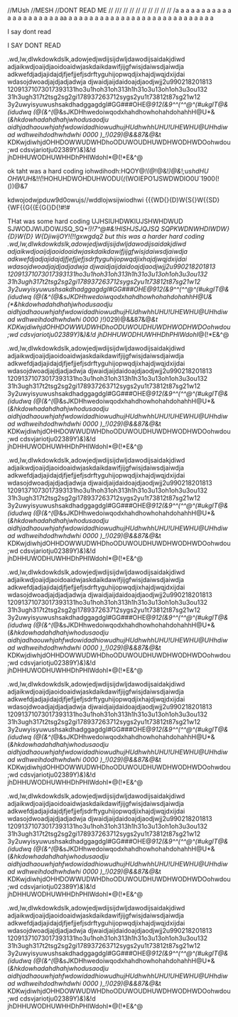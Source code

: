 //MUsh
//MESH
//DONT READ ME
//
///
//
//
//
//
//
//
//
//
/a
a
a
a
a
a
a
a
a
a
a
a
a
a
a
a
a
a
a
a
a
aa
a
a
a
a
a
a
a
a
a
a
a
a
a
a
a
a
a
a
a
a
a
a
a
a
a
a
a
a













I say dont read





















I SAY DONT READ






















.wd,lw,dlwkdowkdslk,adowjedjwdijsijdwljdawodijsaidakjdiwd
adjaikwdjoaijdjaoidoaidwjaskdaikdawifjijgfwisjdaiwsdjaiwdja
adkwefdjadjajidajdjfjefjjefjsdrftyguhijopwqdjixhajdjwqjdxijdai
wdasojdwoadjajdjadjadwja
djwaidjaijdaidoajdjaodjwjj2u990218201813
12091371073017393131ho3u1hoh31oh313h1h31o3u13oh1oh3u3ou132
31h3ugh317t2tsg2sg2gi178937263712sygs2yu1t73812t87sg21w12
3y2uwyisyuwushsakdhadggagdgI#GG###OHE@*912(&9^^(^^@^(#ukgIT@&(idudwq
*(@(*&^(*@&sJKDHhwedoiwqodxhahdhowhohahdohahhH@U*&(*&hkdowhadahdhahjwhodusaodju
aidhjadhaouwhjahfwdowidadhiowudhujHUdhwhhUHU!UHEWHU@UHhdiwad
wdhweihdodhwhdwhi
0000
)_!)029)@&&87&@*&t
KDKwjdiwhjdOHHDOWWUDWHDhoODUWOUDHUWDHWODHWDOohwdou;wd cdsvjariotju02389Y)*&*)&!d
jhDHHUWODHUWHHDhPHIWdohI*@(!*E&^@



ok taht was a hard coding
iohwdihodh:HQOY@*!(@*!@&!*)@&*!*;ushdHU
OHWUH*&!*!(*!HOHUHDWOHDUHWODU(*(*(WOIEPO1JSWDWDIO0U`1900(!())@&7

kdwojodwjpduw9d0owujs//wddlojwsijwiodhwi
{{{WD{}{D}W{S{}W{{SD}{WF{{G{{E{G{}D{!#!#



THat was some hard coding
UJHSIUHDWKIUJSHWHDWUD
SJWODJWIJDOWJSQ_SQ+_!)*!7^@#&!HISHJSJQJSQ
SQPKWDNWHDIWDW}{D}W{D}
W{DjiwijOY!*(*!!gxwgdq2
but this was a harder hard coding
.wd,lw,dlwkdowkdslk,adowjedjwdijsijdwljdawodijsaidakjdiwd
adjaikwdjoaijdjaoidoaidwjaskdaikdawifjijgfwisjdaiwsdjaiwdja
adkwefdjadjajidajdjfjefjjefjsdrftyguhijopwqdjixhajdjwqjdxijdai
wdasojdwoadjajdjadjadwja
djwaidjaijdaidoajdjaodjwjj2u990218201813
12091371073017393131ho3u1hoh31oh313h1h31o3u13oh1oh3u3ou132
31h3ugh317t2tsg2sg2gi178937263712sygs2yu1t73812t87sg21w12
3y2uwyisyuwushsakdhadggagdgI#GG###OHE@*912(&9^^(^^@^(#ukgIT@&(idudwq
*(@(*&^(*@&sJKDHhwedoiwqodxhahdhowhohahdohahhH@U*&(*&hkdowhadahdhahjwhodusaodju
aidhjadhaouwhjahfwdowidadhiowudhujHUdhwhhUHU!UHEWHU@UHhdiwad
wdhweihdodhwhdwhi
0000
)_!)029)@&&87&@*&t
KDKwjdiwhjdOHHDOWWUDWHDhoODUWOUDHUWDHWODHWDOohwdou;wd cdsvjariotju02389Y)*&*)&!d
jhDHHUWODHUWHHDhPHIWdohI*@(!*E&^@

.wd,lw,dlwkdowkdslk,adowjedjwdijsijdwljdawodijsaidakjdiwd
adjaikwdjoaijdjaoidoaidwjaskdaikdawifjijgfwisjdaiwsdjaiwdja
adkwefdjadjajidajdjfjefjjefjsdrftyguhijopwqdjixhajdjwqjdxijdai
wdasojdwoadjajdjadjadwja
djwaidjaijdaidoajdjaodjwjj2u990218201813
12091371073017393131ho3u1hoh31oh313h1h31o3u13oh1oh3u3ou132
31h3ugh317t2tsg2sg2gi178937263712sygs2yu1t73812t87sg21w12
3y2uwyisyuwushsakdhadggagdgI#GG###OHE@*912(&9^^(^^@^(#ukgIT@&(idudwq
*(@(*&^(*@&sJKDHhwedoiwqodxhahdhowhohahdohahhH@U*&(*&hkdowhadahdhahjwhodusaodju
aidhjadhaouwhjahfwdowidadhiowudhujHUdhwhhUHU!UHEWHU@UHhdiwad
wdhweihdodhwhdwhi
0000
)_!)029)@&&87&@*&t
KDKwjdiwhjdOHHDOWWUDWHDhoODUWOUDHUWDHWODHWDOohwdou;wd cdsvjariotju02389Y)*&*)&!d
jhDHHUWODHUWHHDhPHIWdohI*@(!*E&^@

.wd,lw,dlwkdowkdslk,adowjedjwdijsijdwljdawodijsaidakjdiwd
adjaikwdjoaijdjaoidoaidwjaskdaikdawifjijgfwisjdaiwsdjaiwdja
adkwefdjadjajidajdjfjefjjefjsdrftyguhijopwqdjixhajdjwqjdxijdai
wdasojdwoadjajdjadjadwja
djwaidjaijdaidoajdjaodjwjj2u990218201813
12091371073017393131ho3u1hoh31oh313h1h31o3u13oh1oh3u3ou132
31h3ugh317t2tsg2sg2gi178937263712sygs2yu1t73812t87sg21w12
3y2uwyisyuwushsakdhadggagdgI#GG###OHE@*912(&9^^(^^@^(#ukgIT@&(idudwq
*(@(*&^(*@&sJKDHhwedoiwqodxhahdhowhohahdohahhH@U*&(*&hkdowhadahdhahjwhodusaodju
aidhjadhaouwhjahfwdowidadhiowudhujHUdhwhhUHU!UHEWHU@UHhdiwad
wdhweihdodhwhdwhi
0000
)_!)029)@&&87&@*&t
KDKwjdiwhjdOHHDOWWUDWHDhoODUWOUDHUWDHWODHWDOohwdou;wd cdsvjariotju02389Y)*&*)&!d
jhDHHUWODHUWHHDhPHIWdohI*@(!*E&^@

.wd,lw,dlwkdowkdslk,adowjedjwdijsijdwljdawodijsaidakjdiwd
adjaikwdjoaijdjaoidoaidwjaskdaikdawifjijgfwisjdaiwsdjaiwdja
adkwefdjadjajidajdjfjefjjefjsdrftyguhijopwqdjixhajdjwqjdxijdai
wdasojdwoadjajdjadjadwja
djwaidjaijdaidoajdjaodjwjj2u990218201813
12091371073017393131ho3u1hoh31oh313h1h31o3u13oh1oh3u3ou132
31h3ugh317t2tsg2sg2gi178937263712sygs2yu1t73812t87sg21w12
3y2uwyisyuwushsakdhadggagdgI#GG###OHE@*912(&9^^(^^@^(#ukgIT@&(idudwq
*(@(*&^(*@&sJKDHhwedoiwqodxhahdhowhohahdohahhH@U*&(*&hkdowhadahdhahjwhodusaodju
aidhjadhaouwhjahfwdowidadhiowudhujHUdhwhhUHU!UHEWHU@UHhdiwad
wdhweihdodhwhdwhi
0000
)_!)029)@&&87&@*&t
KDKwjdiwhjdOHHDOWWUDWHDhoODUWOUDHUWDHWODHWDOohwdou;wd cdsvjariotju02389Y)*&*)&!d
jhDHHUWODHUWHHDhPHIWdohI*@(!*E&^@

.wd,lw,dlwkdowkdslk,adowjedjwdijsijdwljdawodijsaidakjdiwd
adjaikwdjoaijdjaoidoaidwjaskdaikdawifjijgfwisjdaiwsdjaiwdja
adkwefdjadjajidajdjfjefjjefjsdrftyguhijopwqdjixhajdjwqjdxijdai
wdasojdwoadjajdjadjadwja
djwaidjaijdaidoajdjaodjwjj2u990218201813
12091371073017393131ho3u1hoh31oh313h1h31o3u13oh1oh3u3ou132
31h3ugh317t2tsg2sg2gi178937263712sygs2yu1t73812t87sg21w12
3y2uwyisyuwushsakdhadggagdgI#GG###OHE@*912(&9^^(^^@^(#ukgIT@&(idudwq
*(@(*&^(*@&sJKDHhwedoiwqodxhahdhowhohahdohahhH@U*&(*&hkdowhadahdhahjwhodusaodju
aidhjadhaouwhjahfwdowidadhiowudhujHUdhwhhUHU!UHEWHU@UHhdiwad
wdhweihdodhwhdwhi
0000
)_!)029)@&&87&@*&t
KDKwjdiwhjdOHHDOWWUDWHDhoODUWOUDHUWDHWODHWDOohwdou;wd cdsvjariotju02389Y)*&*)&!d
jhDHHUWODHUWHHDhPHIWdohI*@(!*E&^@

.wd,lw,dlwkdowkdslk,adowjedjwdijsijdwljdawodijsaidakjdiwd
adjaikwdjoaijdjaoidoaidwjaskdaikdawifjijgfwisjdaiwsdjaiwdja
adkwefdjadjajidajdjfjefjjefjsdrftyguhijopwqdjixhajdjwqjdxijdai
wdasojdwoadjajdjadjadwja
djwaidjaijdaidoajdjaodjwjj2u990218201813
12091371073017393131ho3u1hoh31oh313h1h31o3u13oh1oh3u3ou132
31h3ugh317t2tsg2sg2gi178937263712sygs2yu1t73812t87sg21w12
3y2uwyisyuwushsakdhadggagdgI#GG###OHE@*912(&9^^(^^@^(#ukgIT@&(idudwq
*(@(*&^(*@&sJKDHhwedoiwqodxhahdhowhohahdohahhH@U*&(*&hkdowhadahdhahjwhodusaodju
aidhjadhaouwhjahfwdowidadhiowudhujHUdhwhhUHU!UHEWHU@UHhdiwad
wdhweihdodhwhdwhi
0000
)_!)029)@&&87&@*&t
KDKwjdiwhjdOHHDOWWUDWHDhoODUWOUDHUWDHWODHWDOohwdou;wd cdsvjariotju02389Y)*&*)&!d
jhDHHUWODHUWHHDhPHIWdohI*@(!*E&^@

.wd,lw,dlwkdowkdslk,adowjedjwdijsijdwljdawodijsaidakjdiwd
adjaikwdjoaijdjaoidoaidwjaskdaikdawifjijgfwisjdaiwsdjaiwdja
adkwefdjadjajidajdjfjefjjefjsdrftyguhijopwqdjixhajdjwqjdxijdai
wdasojdwoadjajdjadjadwja
djwaidjaijdaidoajdjaodjwjj2u990218201813
12091371073017393131ho3u1hoh31oh313h1h31o3u13oh1oh3u3ou132
31h3ugh317t2tsg2sg2gi178937263712sygs2yu1t73812t87sg21w12
3y2uwyisyuwushsakdhadggagdgI#GG###OHE@*912(&9^^(^^@^(#ukgIT@&(idudwq
*(@(*&^(*@&sJKDHhwedoiwqodxhahdhowhohahdohahhH@U*&(*&hkdowhadahdhahjwhodusaodju
aidhjadhaouwhjahfwdowidadhiowudhujHUdhwhhUHU!UHEWHU@UHhdiwad
wdhweihdodhwhdwhi
0000
)_!)029)@&&87&@*&t
KDKwjdiwhjdOHHDOWWUDWHDhoODUWOUDHUWDHWODHWDOohwdou;wd cdsvjariotju02389Y)*&*)&!d
jhDHHUWODHUWHHDhPHIWdohI*@(!*E&^@

